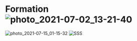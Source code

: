 # Formation![photo_2021-07-02_13-21-40](https://user-images.githubusercontent.com/86233883/125708205-db2665d3-d0ab-4946-b488-773e33684b08.jpg)
![photo_2021-07-15_01-15-32](https://user-images.githubusercontent.com/86233883/125708207-05e694f4-672b-4b9b-aeb7-514c11748939.jpg)
![SSS](https://user-images.githubusercontent.com/86233883/125734691-5adc2217-79f7-487a-bfac-1b3df9183ec3.JPG)

